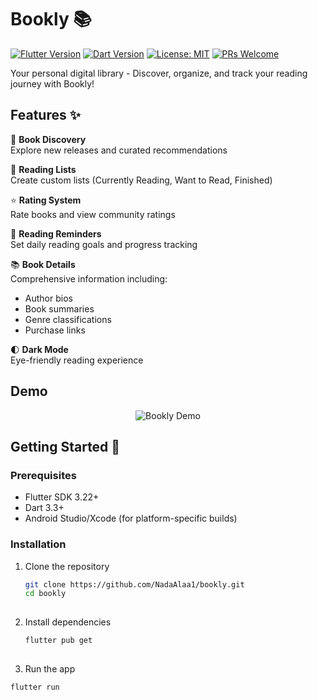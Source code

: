 # Bookly 📚

[![Flutter Version](https://img.shields.io/badge/Flutter-3.22-blue)](https://flutter.dev)
[![Dart Version](https://img.shields.io/badge/Dart-3.3-blue)](https://dart.dev)
[![License: MIT](https://img.shields.io/badge/License-MIT-green.svg)](https://opensource.org/licenses/MIT)
[![PRs Welcome](https://img.shields.io/badge/PRs-welcome-brightgreen.svg)](https://makeapullrequest.com)

Your personal digital library - Discover, organize, and track your reading journey with Bookly!

## Features ✨

📖 **Book Discovery**  
Explore new releases and curated recommendations

🔖 **Reading Lists**  
Create custom lists (Currently Reading, Want to Read, Finished)

⭐ **Rating System**  
Rate books and view community ratings

🔔 **Reading Reminders**  
Set daily reading goals and progress tracking

📚 **Book Details**  
Comprehensive information including:
- Author bios
- Book summaries
- Genre classifications
- Purchase links

🌓 **Dark Mode**  
Eye-friendly reading experience

## Demo

<div align="center">
  <img src="assets/images/demo.gif" alt="Bookly Demo">
</div>

## Getting Started 🚀

### Prerequisites
- Flutter SDK 3.22+
- Dart 3.3+
- Android Studio/Xcode (for platform-specific builds)

### Installation
1. Clone the repository
   ```bash
   git clone https://github.com/NadaAlaa1/bookly.git
   cd bookly
  
2. Install dependencies
   ```bash
   flutter pub get
  
3. Run the app
  ```bash
flutter run


